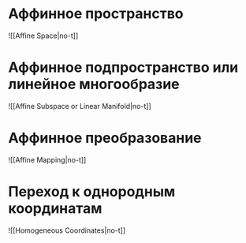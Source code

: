 # Аффинное пространство

![[Affine Space|no-t]]

# Аффинное подпространство или линейное многообразие

![[Affine Subspace or Linear Manifold|no-t]]

# Аффинное преобразование

![[Affine Mapping|no-t]]
# Переход к однородным координатам

![[Homogeneous Coordinates|no-t]]



